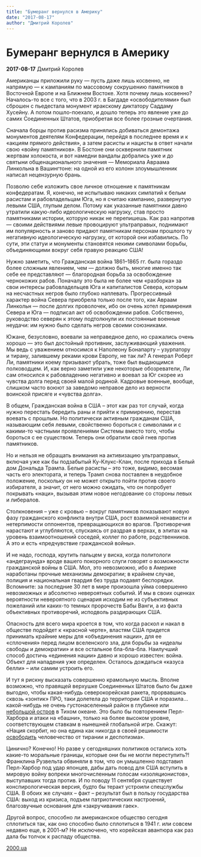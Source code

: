 ```yaml
---
title: "Бумеранг вернулся в Америку"
date: "2017-08-17"
author: "Дмитрий Королев"
---
```


# Бумеранг вернулся в Америку

**2017-08-17** Дмитрий Королев

Американцы приложили руку — пусть даже лишь косвенно, не напрямую — к кампаниям по массовому сокрушению памятников в Восточной Европе и на Ближнем Востоке. Хотя почему лишь косвенно? Началось-то все с того, что в 2003 г. в Багдаде «освободителями» был сброшен с пьедестала монумент иракскому диктатору Саддаму Хусейну. А потом пошло-поехало, и дошло теперь это явление уже до самих Соединенных Штатов, приобретая все более грозные очертания.

Сначала борцы против расизма принялись добиваться демонтажа монументов деятелям Конфедерации, перейдя в последнее время и к «акциям прямого действия», а затем расисты и нацисты в ответ начали свою «войну памятников». В Бостоне они осквернили памятник жертвам холокоста, и вот намедни вандалы добрались уже и до святыни общенационального значения — Мемориала Авраама Линкольна в Вашингтоне: на одной из его колонн злоумышленник написал нецензурную брань.

Позволю себе изложить свое личное отношение к памятникам конфедератам. Я, конечно, не испытываю никаких симпатий к белым расистам и рабовладельцам Юга, но я считаю кампанию, развернутую левыми США, глупым делом. Потому как указанные памятники давно утратили какую-либо идеологическую нагрузку, став просто памятниками истории, которую никак не перепишешь. Как раз напротив — своими действиями левые провоцируют ультраправых, поднимают им популярность и заново придают памятникам персонам прошлого ту негативную идеологическую нагрузку, от которой они избавились. По сути, эти статуи и монументы становятся некими символами борьбы, объединяющими вокруг себя правую реакцию США!

Нужно заметить, что Гражданская война 1861–1865 гг. была гораздо более сложным явлением, чем — должно быть, многие именно так себе ее представляют — благородная борьба за освобождение чернокожих рабов. Поначалу это была не более чем «разборка» за свои интересы рабовладельцев Юга и капиталистов Севера, которым на несчастных негров было глубоко наплевать. Прогрессивный характер война Севера приобрела только после того, как Авраам Линкольн — после долгих проволочек, ибо он очень хотел примирения Севера и Юга — подписал акт об освобождении рабов. Собственно, руководство северян к этому подтолкнули их постоянные военные неудачи: им нужно было сделать негров своими союзниками.

Южане, безусловно, воевали за неправедное дело, но сражались очень хорошо — это был достойный противник, заслуживающий уважения. Мы ведь с уважением относимся к Наполеону Бонапарту – узурпатору и тирану, залившему реками крови Европу, не так ли? А генерал Роберт Ли, памятники коему призывают убрать, тоже был выдающимся полководцем. И, как верно заметили уже некоторые обозреватели, Ли сам относился к рабовладению негативно и воевал за Юг скорее из чувства долга перед своей малой родиной. Кадровые военные, вообще, слишком часто воюют за заведомо неправое дело из верности воинской присяге и «чувства долга».

В общем, Гражданская война в США – этот как раз тот случай, когда нужно перестать бередить раны и прийти к примирению, перестав воевать с прошлым. Но политически активным гражданам США, называющим себя левыми, свойственно бороться с символами и с какими-то частными проявлениями Системы вместо того, чтобы бороться с ее существом. Теперь они обратили свой гнев против памятников.

Но и нельзя не обращать внимания на активизацию ультраправых, включая уже как бы подзабытый Ку-Клукс-Клан, после прихода в Белый дом Дональда Трампа. Белые расисты – это тоже, видимо, весомая часть его электората, и теперь Трамп снова поставлен в неудобное положение, поскольку он не может открыто пойти против своего избирателя, а значит, от него можно ожидать, что он попробует покрывать «наци», вызывая этим новое негодование со стороны левых и либералов.

Столкновения – уже с кровью – вокруг памятников показывают новую фазу гражданского конфликта внутри США, рост взаимной ненависти и нетерпимости оппонентов, превращающихся во врагов. Противоречия нарастают и углубляются, спускаясь от раздрая в верхах, в элитах на уровень взаимоотношений соседей, коллег по работе, родственников. А это и есть «предчувствие гражданской войны».

И не надо, господа, крутить пальцем у виска, когда политологи «андеграунда» вроде вашего покорного слуги говорят о возможности гражданской войны в США. Мол, это невозможно, ибо в Америке наработаны прочные механизмы демократии; в крайнем случае, полиция и национальная гвардия без труда подавят беспорядки. Вспомните: за последние 30 лет в мире произошла уйма совершенно невозможных и абсолютно невероятных событий. И мы в своих оценках вероятности невероятного сценария исходим не из субъективных пожеланий или каких-то темных пророчеств Бабы Ванги, а из факта объективных противоречий, исподволь раздирающих США.

Опасность для всего мира кроется в том, что когда раскол и накал в обществе подойдет к «красной черте», властям США придется принимать крайние меры для «объединения нации», для ее «сплочения» перед лицом вселенского зла, для борьбы за «идеалы свободы и демократии» и все остальное бла-бла-бла. Наилучший способ достичь «единения нации» давно и хорошо известен: война. Объект для нападения уже определен. Осталось дождаться «казуса белли» – или самим устроить его.

И тут я рискну высказать совершенно крамольную мысль. Вполне возможно, что правящей верхушке Соединенных Штатов было бы даже выгодно, чтобы какая-нибудь северокорейская ракета, прорвавшись сквозь «зонтик» ПРО, таки долетела до территории США и поразила… какой-нибудь не очень густонаселенный район в глубинке или [небольшой остров](http://www.2000.ua/novosti/mir_novosti/lider-kndr-prizval-voiska-k-gotovnosti-nanesti-raketnyi-udar-po-ostrovu-guam-.htm) в Тихом океане. Это было бы повторением Перл-Харбора и атаки на «башни», только на более высоком уровне, соответствующем ставкам в нынешней глобальной игре. Скажут: «Нация скорбит, но она едина как никогда в своей решимости [освободить](http://www.2000.ua/novosti/mir_novosti/pentagon-udar-po-ssha-bystro-privedet-k-voennym-deistvijam-.htm) человечество от тирании и деспотизма».

Цинично? Конечно! Но разве у сегодняшних политиков остались хоть какие-то моральные границы, которые они бы не могли переступить?! Франклина Рузвельта обвиняли в том, что он умышленно подставил Перл-Харбор под удар японцев, дабы дать повод для США вступить в мировую войну вопреки многочисленным голосам «изоляционистов», выступавших тогда против. И по поводу 11 сентября существует конспирологическая версия, будто бы теракт устроили спецслужбы США. В обоих же случаях – факт – результат был в пользу государства США: выход из кризиса, подъем патриотических настроений, благозвучные основания для «закручивания гаек».

Другой вопрос, способно ли американское общество сегодня сплотиться так, как оно способно было сплотиться в 1941 г. или совсем недавно еще, в 2001-м? Не исключено, что корейская авантюра как раз дала бы толчок к распаду общества.

[2000.ua](http://www.2000.ua/blogi/avtorskie-kolonki_blogi/bumerang-vernulsja-v-ameriku.htm)